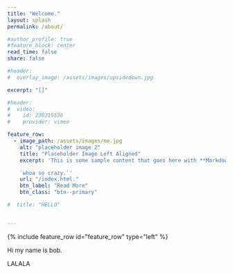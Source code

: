 ```yaml
---
title: "Welcome."
layout: splash
permalink: /about/

#author_profile: true
#feature_block: center
read_time: false
share: false

#header:
#  overlay_image: /assets/images/upsidedown.jpg

excerpt: "[]"

#header:
#  video:
#    id: 230315536
#    provider: vimeo

feature_row:
  - image_path: /assets/images/me.jpg
    alt: "placeholder image 2"
    title: "Placeholder Image Left Aligned"
    excerpt: 'This is some sample content that goes here with **Markdown** formatting. Left aligned with `type="left"`

    `whoa so crazy.`'
    url: "/index.html."
    btn_label: "Read More"
    btn_class: "btn--primary"

#  title: "HELLO"


---
```

{% include feature_row id="feature_row" type="left" %}

Hi my name is bob.


LALALA
